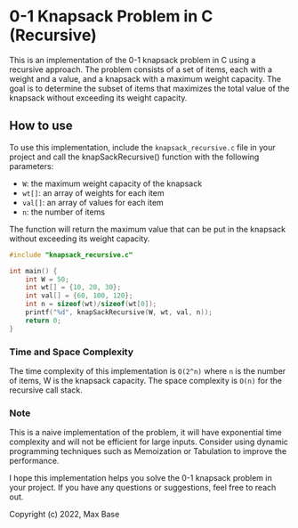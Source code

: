 # 0-1 Knapsack Problem in C (Recursive)

This is an implementation of the 0-1 knapsack problem in C using a recursive approach. The problem consists of a set of items, each with a weight and a value, and a knapsack with a maximum weight capacity. The goal is to determine the subset of items that maximizes the total value of the knapsack without exceeding its weight capacity.

## How to use

To use this implementation, include the `knapsack_recursive.c` file in your project and call the knapSackRecursive() function with the following parameters:

- `W`: the maximum weight capacity of the knapsack
- `wt[]`: an array of weights for each item
- `val[]`: an array of values for each item
- `n`: the number of items

The function will return the maximum value that can be put in the knapsack without exceeding its weight capacity.

```c
#include "knapsack_recursive.c"

int main() {
    int W = 50;
    int wt[] = {10, 20, 30};
    int val[] = {60, 100, 120};
    int n = sizeof(wt)/sizeof(wt[0]);
    printf("%d", knapSackRecursive(W, wt, val, n));
    return 0;
}
```

### Time and Space Complexity

The time complexity of this implementation is `O(2^n)` where `n` is the number of items, W is the knapsack capacity. The space complexity is `O(n)` for the recursive call stack.

### Note

This is a naive implementation of the problem, it will have exponential time complexity and will not be efficient for large inputs. Consider using dynamic programming techniques such as Memoization or Tabulation to improve the performance.

I hope this implementation helps you solve the 0-1 knapsack problem in your project. If you have any questions or suggestions, feel free to reach out.

Copyright (c) 2022, Max Base
